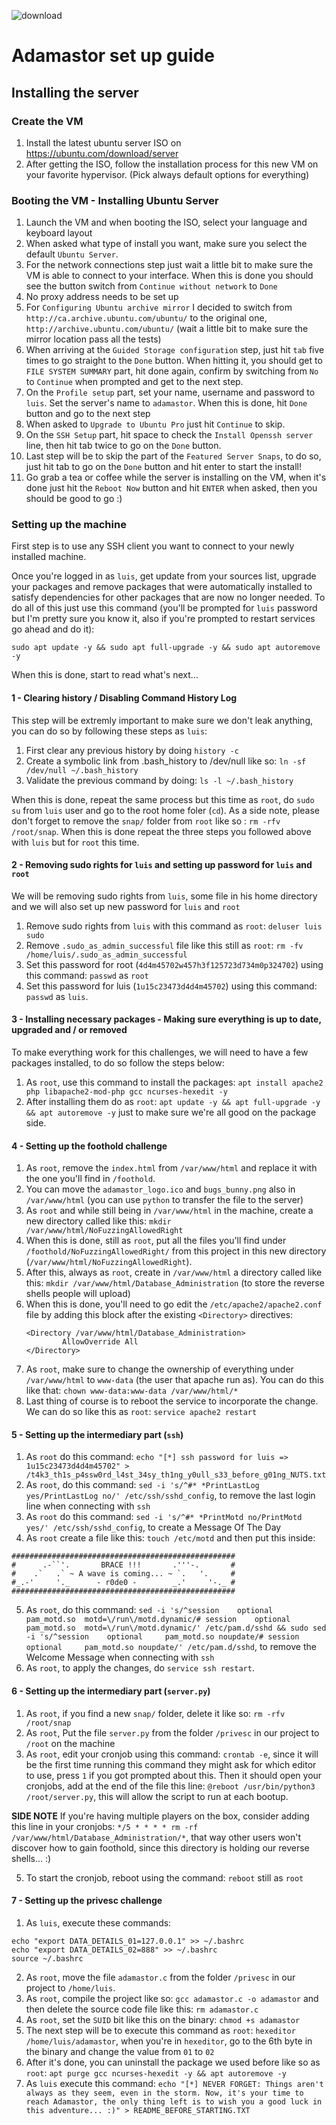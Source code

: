 ![download](https://github.com/z0ne323/Adamastor/assets/80288433/1e6fbcc0-5490-49db-af64-56ddfe392bec)

# Adamastor set up guide
## Installing the server
### Create the VM
1) Install the latest ubuntu server ISO on https://ubuntu.com/download/server
2) After getting the ISO, follow the installation process for this new VM on your favorite hypervisor. (Pick always default options for everything)

### Booting the VM - Installing Ubuntu Server
1) Launch the VM and when booting the ISO, select your language and keyboard layout
2) When asked what type of install you want, make sure you select the default `Ubuntu Server`.
3) For the network connections step just wait a little bit to make sure the VM is able to connect to your interface. When this is done you should see the button switch from `Continue without network` to `Done`
4) No proxy address needs to be set up
5) For `Configuring Ubuntu archive mirror` I decided to switch from `http://ca.archive.ubuntu.com/ubuntu/` to the original one, `http://archive.ubuntu.com/ubuntu/` (wait a little bit to make sure the mirror location pass all the tests)
6) When arriving at the `Guided Storage configuration` step, just hit `tab` five times to go straight to the `Done` button. When hitting it, you should get to `FILE SYSTEM SUMMARY` part, hit done again, confirm by switching from `No` to `Continue` when prompted and get to the next step.
7) On the `Profile setup` part, set your name, username and password to `luis`. Set the server's name to `adamastor`. When this is done, hit `Done` button and go to the next step 
8) When asked to `Upgrade to Ubuntu Pro` just hit `Continue` to skip.
9) On the `SSH Setup` part, hit space to check the `Install Openssh server` line, then hit tab twice to go on the `Done` button. 
10) Last step will be to skip the part of the `Featured Server Snaps`, to do so, just hit tab to go on the `Done` button and hit enter to start the install!
11) Go grab a tea or coffee while the server is installing on the VM, when it's done just hit the `Reboot Now` button and hit `ENTER` when asked, then you should be good to go :)

### Setting up the machine

First step is to use any SSH client you want to connect to your newly installed machine.

Once you're logged in as `luis`, get update from your sources list, upgrade your packages and remove packages that were automatically installed to satisfy dependencies for other packages that are now no longer needed. To do all of this just use this command (you'll be prompted for `luis` password but I'm pretty sure you know it, also if you're prompted to restart services go ahead and do it): 

`sudo apt update -y && sudo apt full-upgrade -y && sudo apt autoremove -y`

When this is done, start to read what's next...

#### 1 - Clearing history / Disabling Command History Log
This step will be extremly important to make sure we don't leak anything, you can do so by following these steps as `luis`:

1) First clear any previous history by doing `history -c`
1) Create a symbolic link from .bash_history to /dev/null like so: `ln -sf /dev/null ~/.bash_history`
3) Validate the previous command by doing: `ls -l ~/.bash_history`

When this is done, repeat the same process but this time as `root`, do `sudo su` from `luis` user and go to the root home foler (`cd`). As a side note, please don't forget to remove the `snap/` folder from `root` like so : `rm -rfv /root/snap`. When this is done repeat the three steps you followed above with `luis` but for `root` this time.

#### 2 - Removing sudo rights for `luis` and setting up password for `luis` and `root`
We will be removing sudo rights from `luis`, some file in his home directory and we will also set up new password for `luis` and `root`

1) Remove sudo rights from `luis` with this command as `root`: `deluser luis sudo`
2) Remove `.sudo_as_admin_successful` file like this still as `root`: `rm -fv /home/luis/.sudo_as_admin_successful`
3) Set this password for root (`4d4m45702w457h3f125723d734m0p324702`) using this command: `passwd` as `root`
4) Set this password for luis (`1u15c23473d4d4m45702`) using this command: `passwd` as `luis`.

#### 3 - Installing necessary packages - Making sure everything is up to date, upgraded and / or removed
To make everything work for this challenges, we will need to have a few packages installed, to do so follow the steps below:

1) As `root`, use this command to install the packages: `apt install apache2 php libapache2-mod-php gcc ncurses-hexedit -y`
2) After installing them do as `root`: `apt update -y && apt full-upgrade -y && apt autoremove -y` just to make sure we're all good on the package side.

#### 4 - Setting up the foothold challenge

1) As `root`, remove the `index.html` from `/var/www/html` and replace it with the one you'll find in `/foothold`.
2) You can move the `adamastor_logo.ico` and `bugs_bunny.png` also in `/var/www/html` (you can use `python` to transfer the file to the server)
3) As `root` and while still being in `/var/www/html` in the machine, create a new directory called like this: `mkdir /var/www/html/NoFuzzingAllowedRight`
4) When this is done, still as `root`, put all the files you'll find under `/foothold/NoFuzzingAllowedRight/` from this project in this new directory (`/var/www/html/NoFuzzingAllowedRight`).
5) After this, always as `root`, create in `/var/www/html` a directory called like this: `mkdir /var/www/html/Database_Administration` (to store the reverse shells people will upload)
6) When this is done, you'll need to go edit the `/etc/apache2/apache2.conf` file by adding this block after the existing `<Directory>` directives: 
    ```
    <Directory /var/www/html/Database_Administration>
            AllowOverride All
    </Directory>
    ```
7) As `root`, make sure to change the ownership of everything under `/var/www/html` to `www-data` (the user that apache run as). You can do this like that: `chown www-data:www-data /var/www/html/*`
8) Last thing of course is to reboot the service to incorporate the change. We can do so like this as `root`: `service apache2 restart`


#### 5 - Setting up the intermediary part (`ssh`)

1) As `root` do this command: `echo "[*] ssh password for luis => 1u15c23473d4d4m45702" > /t4k3_th1s_p4ssw0rd_l4st_34sy_th1ng_y0ull_s33_before_g01ng_NUTS.txt`
2) As `root`, do this command: `sed -i 's/^#* *PrintLastLog yes/PrintLastLog no/' /etc/ssh/sshd_config`, to remove the last login line when connecting with `ssh`
3) As `root` do this command: `sed -i 's/^#* *PrintMotd no/PrintMotd yes/' /etc/ssh/sshd_config`, to create a Message Of The Day
4) As `root` create a file like this: `touch /etc/motd` and then put this inside:
```
##################################################
#      .-``'.       BRACE !!!       .'''-.       #
#    .`   .` ~ A wave is coming... ~ `.   '.     #  
#_.-'     '._      - r0de0 -        _.'     '-._ #
##################################################
```
5) As `root`, do this command: `sed -i 's/^session    optional     pam_motd.so  motd=\/run\/motd.dynamic/# session    optional     pam_motd.so  motd=\/run\/motd.dynamic/' /etc/pam.d/sshd && sudo sed -i 's/^session    optional     pam_motd.so noupdate/# session    optional     pam_motd.so noupdate/' /etc/pam.d/sshd`, to remove the Welcome Message when connecting with `ssh`
6) As `root`, to apply the changes, do `service ssh restart`.

#### 6 - Setting up the intermediary part (`server.py`)

1) As `root`, if you find a new `snap/` folder, delete it like so: `rm -rfv /root/snap` 
2) As `root`, Put the file `server.py` from the folder `/privesc` in our project to `/root` on the machine
3) As `root`, edit your cronjob using this command: `crontab -e`, since it will be the first time running this command they might ask for which editor to use, press `1` if you got prompted about this. Then it should open your cronjobs, add at the end of the file this line: `@reboot /usr/bin/python3 /root/server.py`, this will allow the script to run at each bootup.

**SIDE NOTE** If you're having multiple players on the box, consider adding this line in your cronjobs: `*/5 * * * * rm -rf /var/www/html/Database_Administration/*`, that way other users won't discover how to gain foothold, since this directory is holding our reverse shells... :)

5) To start the cronjob, reboot using the command: `reboot` still as `root`

#### 7 - Setting up the privesc challenge

1) As `luis`, execute these commands: 
```
echo "export DATA_DETAILS_01=127.0.0.1" >> ~/.bashrc
echo "export DATA_DETAILS_02=888" >> ~/.bashrc
source ~/.bashrc
```
2) As `root`, move the file `adamastor.c` from the folder `/privesc` in our project to `/home/luis`.
3) As `root`, compile the project like so: `gcc adamastor.c -o adamastor` and then delete the source code file like this: `rm adamastor.c`
4) As `root`, set the `SUID` bit like this on the binary: `chmod +s adamastor`
5) The next step will be to execute this command as `root`: `hexeditor /home/luis/adamastor`, when you're in `hexeditor`, go to the 6th byte in the binary and change the value from `01` to `02`
6) After it's done, you can uninstall the package we used before like so as `root`: `apt purge gcc ncurses-hexedit -y && apt autoremove -y`
7) As `luis` execute this command: `echo "[*] NEVER FORGET: Things aren't always as they seem, even in the storm. Now, it's your time to reach Adamastor, the only thing left is to wish you a good luck in this adventure... :)" > README_BEFORE_STARTING.TXT`

